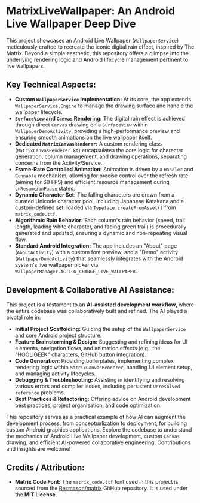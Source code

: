 # MatrixLiveWallpaper: An Android Live Wallpaper Deep Dive

This project showcases an Android Live Wallpaper (`WallpaperService`) meticulously crafted to recreate the iconic digital rain effect, inspired by The Matrix. Beyond a simple aesthetic, this repository offers a glimpse into the underlying rendering logic and Android lifecycle management pertinent to live wallpapers.

## Key Technical Aspects:

* **Custom `WallpaperService` Implementation:** At its core, the app extends `WallpaperService.Engine` to manage the drawing surface and handle the wallpaper lifecycle.
* **`SurfaceView` and `Canvas` Rendering:** The digital rain effect is achieved through direct `Canvas` drawing on a `SurfaceView` within `WallpaperDemoActivity`, providing a high-performance preview and ensuring smooth animations on the live wallpaper itself.
* **Dedicated `MatrixCanvasRenderer`:** A custom rendering class (`MatrixCanvasRenderer.kt`) encapsulates the core logic for character generation, column management, and drawing operations, separating concerns from the Activity/Service.
* **Frame-Rate Controlled Animation:** Animation is driven by a `Handler` and `Runnable` mechanism, allowing for precise control over the refresh rate (aiming for 60 FPS) and efficient resource management during `onResume`/`onPause` states.
* **Dynamic Character Set:** The falling characters are drawn from a curated Unicode character pool, including Japanese Katakana and a custom-defined set, loaded via `Typeface.createFromAsset()` from `matrix_code.ttf`.
* **Algorithmic Rain Behavior:** Each column's rain behavior (speed, trail length, leading white character, and fading green trail) is procedurally generated and updated, ensuring a dynamic and non-repeating visual flow.
* **Standard Android Integration:** The app includes an "About" page (`AboutActivity`) with a custom font preview, and a "Demo" activity (`WallpaperDemoActivity`) that seamlessly integrates with the Android system's live wallpaper picker via `WallpaperManager.ACTION_CHANGE_LIVE_WALLPAPER`.

## Development & Collaborative AI Assistance:

This project is a testament to an **AI-assisted development workflow**, where the entire codebase was collaboratively built and refined. The AI played a pivotal role in:

* **Initial Project Scaffolding:** Guiding the setup of the `WallpaperService` and core Android project structure.
* **Feature Brainstorming & Design:** Suggesting and refining ideas for UI elements, navigation flows, and animation effects (e.g., the "HOOLIGEEK" characters, GitHub button integration).
* **Code Generation:** Providing boilerplates, implementing complex rendering logic within `MatrixCanvasRenderer`, handling UI element setup, and managing activity lifecycles.
* **Debugging & Troubleshooting:** Assisting in identifying and resolving various errors and compiler issues, including persistent `Unresolved reference` problems.
* **Best Practices & Refactoring:** Offering advice on Android development best practices, project organization, and code optimization.

This repository serves as a practical example of how AI can augment the development process, from conceptualization to deployment, for building custom Android graphics applications. Explore the codebase to understand the mechanics of Android Live Wallpaper development, custom `Canvas` drawing, and efficient AI-powered collaborative engineering. Contributions and insights are welcome!

## Credits / Attribution:

* **Matrix Code Font:** The `matrix_code.ttf` font used in this project is sourced from the [Rezmason/matrix](https://github.com/Rezmason/matrix) GitHub repository. It is used under the **MIT License**.

